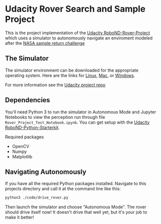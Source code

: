 # Udacity Rover Search and Sample Project

This is the project implementation of the [Udacity RoboND-Rover-Project](https://github.com/udacity/RoboND-Rover-Project) which uses a simulator to autonomously navigate an enviroment modeled after the [NASA sample return challenge](https://www.nasa.gov/directorates/spacetech/centennial_challenges/sample_return_robot/index.html)

## The Simulator
The simulator environment can be downloaded for the appropriate operating system.  Here are the links for [Linux](https://s3-us-west-1.amazonaws.com/udacity-robotics/Rover+Unity+Sims/Linux_Roversim.zip), [Mac](	https://s3-us-west-1.amazonaws.com/udacity-robotics/Rover+Unity+Sims/Mac_Roversim.zip), or [Windows](https://s3-us-west-1.amazonaws.com/udacity-robotics/Rover+Unity+Sims/Windows_Roversim.zip).  

For more information see the [Udacity project repo](https://github.com/udacity/RoboND-Rover-Project)

## Dependencies
You'll need Python 3 to run the simulator in Autonomous Mode and Jupyter Notebooks to view the perception run through file `Rover_Project_Test_Notebook.ipynb`. You can get setup with the [Udacity RoboND-Python-Starterkit](https://github.com/ryan-keenan/RoboND-Python-Starterkit).

Required packages
- OpenCV
- Numpy
- Matplotlib

## Navigating Autonomously
If you have all the required Python packages installed. Navigate to this projects directory and call it at the command line like this:

```sh
python3 ./code/drive_rover.py
```  

Then launch the simulator and choose "Autonomous Mode".  The rover should drive itself now!  It doesn't drive that well yet, but it's your job to make it better!  
